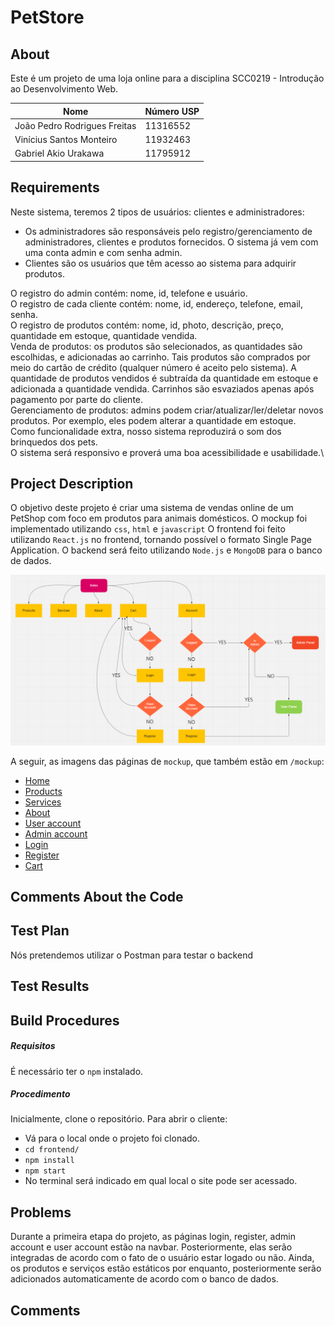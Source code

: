 # PetStore
## About

Este é um projeto de uma loja online para a disciplina SCC0219 - Introdução ao Desenvolvimento Web.

| Nome | Número USP |
| ------ | ------ |
| João Pedro Rodrigues Freitas | 11316552 |
| Vinícius Santos Monteiro | 11932463 |
| Gabriel Akio Urakawa | 11795912 |


## Requirements
Neste sistema, teremos 2 tipos de usuários: clientes e administradores:
- Os administradores são responsáveis pelo registro/gerenciamento de administradores, clientes e produtos fornecidos. O sistema já vem com uma conta admin e com senha admin.
- Clientes são os usuários que têm acesso ao sistema para adquirir produtos.

O registro do admin contém: nome, id, telefone e usuário.\
O registro de cada cliente contém: nome, id, endereço, telefone, email, senha.\
O registro de produtos contém: nome, id, photo, descrição, preço, quantidade em estoque, quantidade vendida.\
Venda de produtos: os produtos são selecionados, as quantidades são escolhidas, e adicionadas ao carrinho. Tais produtos são comprados por meio do cartão de crédito (qualquer número é aceito pelo sistema). A quantidade de produtos vendidos é subtraída da quantidade em estoque e adicionada a quantidade vendida. Carrinhos são esvaziados apenas após pagamento por parte do cliente.\
Gerenciamento de produtos: admins podem criar/atualizar/ler/deletar novos produtos. Por exemplo, eles podem alterar a quantidade em estoque.\
Como funcionalidade extra, nosso sistema reproduzirá o som dos brinquedos dos pets.\
O sistema será responsivo e proverá uma boa acessibilidade e usabilidade.\

## Project Description
O objetivo deste projeto é criar uma sistema de vendas online de um PetShop com foco em produtos para animais domésticos.
O mockup foi implementado utilizando `css`, `html` e `javascript`
O frontend foi feito utilizando `React.js` no frontend, tornando possível o formato Single Page Application.
O backend será feito utilizando `Node.js` e `MongoDB` para o banco de dados.

![Diagrama de navegação](/mockup/images/DiagramaNavegacao.png)

A seguir, as imagens das páginas de `mockup`, que também estão em `/mockup`:

- [Home](/mockup/images/Index.png)
- [Products](/mockup/images/Products.png)
- [Services](/mockup/images/Services.png)
- [About](/mockup/images/About.png)
- [User account](/mockup/images/UserAccount.png)
- [Admin account](/mockup/images/AdminAccount.png)
- [Login](/mockup/images/Login.png)
- [Register](/mockup/images/Register.png)
- [Cart](/mockup/images/Cart.png)


## Comments About the Code

## Test Plan
Nós pretendemos utilizar o Postman para testar o backend

## Test Results

## Build Procedures
##### Requisitos
É necessário ter o `npm` instalado.

##### Procedimento
Inicialmente, clone o repositório.
Para abrir o cliente:
- Vá para o local onde o projeto foi clonado.
- `cd frontend/`
- `npm install`
- `npm start`
- No terminal será indicado em qual local o site pode ser acessado.

## Problems
Durante a primeira etapa do projeto, as páginas login, register, admin account e user account estão na navbar. Posteriormente, elas serão integradas de acordo com o fato
de o usuário estar logado ou não. Ainda, os produtos e serviços estão estáticos por enquanto, posteriormente serão adicionados automaticamente de acordo com o banco de dados.

## Comments